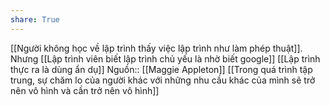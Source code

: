 ```yaml
---
share: True
---
```

[[Người không học về lập trình thấy việc lập trình như làm phép thuật]]. Nhưng [[Lập trình viên biết lập trình chủ yếu là nhờ biết google]] 
[[Lập trình thực ra là dùng ẩn dụ]]
Nguồn:: [[Maggie Appleton]]
[[Trong quá trình tập trung, sự chăm lo của người khác với những nhu cầu khác của mình sẽ trở nên vô hình và cần trở nên vô hình]]
